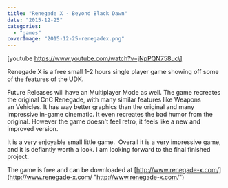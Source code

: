```yaml
---
title: "Renegade X - Beyond Black Dawn"
date: "2015-12-25"
categories: 
  - "games"
coverImage: "2015-12-25-renegadex.png"
---
```


\[youtube https://www.youtube.com/watch?v=jNpPQN758uc\]

Renegade X is a free small 1-2 hours single player game showing off some of the features of the UDK.

Future Releases will have an Multiplayer Mode as well. The game recreates the original CnC Renegade, with many similar features like Weapons an Vehicles. It has way better graphics than the original and many impressive in-game cinematic. It even recreates the bad humor from the original. However the game doesn't feel retro, it feels like a new and improved version.

It is a very enjoyable small little game.  Overall it is a very impressive game, and it is defiantly worth a look. I am looking forward to the final finished project.

The game is free and can be downloaded at [http://www.renegade-x.com/](http://www.renegade-x.com/ "http://www.renegade-x.com/")
